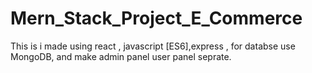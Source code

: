 # Mern_Stack_Project_E_Commerce
This is i made using react , javascript [ES6],express , for databse use MongoDB, and make admin panel user panel seprate.

